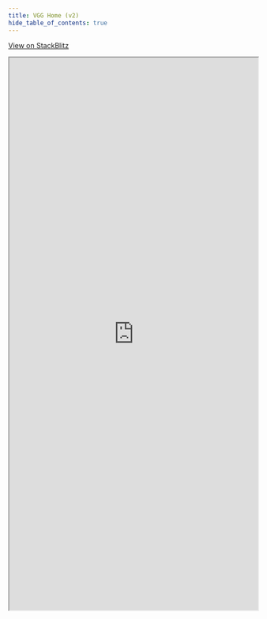 ```yaml
---
title: VGG Home (v2)
hide_table_of_contents: true
---
```


[View on StackBlitz](https://stackblitz.com/edit/vitejs-vite-xwjhba?embed=1&file=src%2Flib%2FPreview.svelte)

<iframe src="https://stackblitz.com/edit/vitejs-vite-xwjhba?embed=1&file=src%2Flib%2FPreview.svelte"
  width='100%'
  height='1120px'
  title="vgg-home-v2-svelte"
  allow="accelerometer; ambient-light-sensor; camera; encrypted-media; geolocation; gyroscope; hid; microphone; midi; payment; usb; vr; xr-spatial-tracking"
></iframe>
